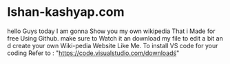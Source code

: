 # Ishan-kashyap.com


hello Guys  today I am gonna Show you my own wikipedia That i Made for free Using Github.
make sure to Watch it an download my file to edit a bit an d create your own Wiki-pedia Website Like Me.
To install VS code for your coding Refer to : "https://code.visualstudio.com/downloadś"
